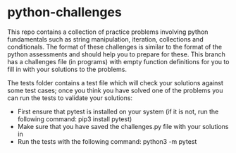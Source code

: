 # python-challenges
This repo contains a collection of practice problems involving python fundamentals such as string manipulation, iteration, collections and conditionals. The format of these challenges is similar to the format of the python assessments and should help you to prepare for these. This branch has a challenges file (in programs) with empty function definitions for you to fill in with your solutions to the problems.  

The tests folder contains a test file which will check your solutions against some test cases; once you think you have solved one of the problems you can run the tests to validate your solutions:  
* First ensure that pytest is installed on your system (if it is not, run the following command: pip3 install pytest)
* Make sure that you have saved the challenges.py file with your solutions in
* Run the tests with the following command: python3 -m pytest
